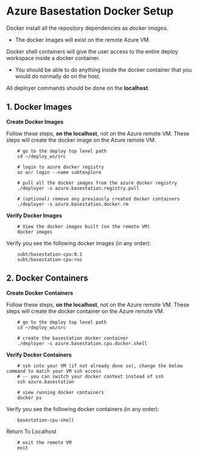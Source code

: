 # Azure Basestation Docker Setup

Docker install all the repository dependencies as *docker images*.

- The docker images will exist on the remote Azure VM.

Docker shell containers will give the user access to the entire deploy workspace inside a docker container.

- You should be able to do anything inside the docker container that you would do normally do on the host.

All deployer commands should be done on the **localhost**.

## 1. Docker Images

**Create Docker Images**

Follow these steps, **on the localhost**, not on the Azure remote VM. These steps will create the docker image on the Azure remote VM.

        # go to the deploy top level path
        cd ~/deploy_ws/src

        # login to azure docker registry
        az acr login --name subtexplore

        # pull all the docker images from the azure docker registry
        ./deployer -s azure.basestation.registry.pull

        # (optional) remove any previously created docker containers
        ./deployer -s azure.basestation.docker.rm

**Verify Docker Images**

        # View the docker images built (on the remote VM)
        docker images

Verify you see the following docker images (in any order):

        subt/basestation-cpu:0.1
        subt/basestation-cpu:ros

## 2. Docker Containers

**Create Docker Containers**

Follow these steps, **on the localhost**, not on the Azure remote VM. These steps will create the docker container on the Azure remote VM.

        # go to the deploy top level path
        cd ~/deploy_ws/src

        # create the basestation docker container
        ./deployer -s azure.basestation.cpu.docker.shell

**Verify Docker Containers**

        # ssh into your VM (if not already done so), change the below command to match your VM ssh access
        # -- you can switch your docker context instead of ssh
        ssh azure.basestation

        # view running docker containers
        docker ps

Verify you see the following docker containers (in any order):

        basestation-cpu-shell

Return To Localhost

        # exit the remote VM
        exit
